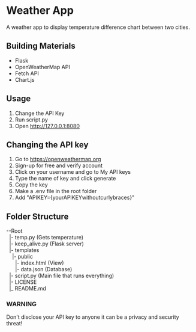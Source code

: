 # Weather App
A weather app to display temperature difference chart between two cities.

## Building Materials
- Flask
- OpenWeatherMap API
- Fetch API
- Chart.js

## Usage
1. Change the API Key
2. Run script.py
3. Open http://127.0.0.1:8080

## Changing the API key
1. Go to https://openweathermap.org
2. Sign-up for free and verify account
3. Click on your username and go to My API keys
4. Type the name of key and click generate
5. Copy the key
6. Make a .env file in the root folder
7. Add "APIKEY={yourAPIKEYwithoutcurlybraces}"

## Folder Structure
--Root<br />
&nbsp; |- temp.py (Gets temperature)<br />
&nbsp; |- keep_alive.py (Flask server)<br />
&nbsp; |- templates<br />
&nbsp; &nbsp;&nbsp;|- public<br />
&nbsp;     &nbsp;&nbsp;&nbsp;&nbsp;|- index.html (View)<br />
&nbsp;     &nbsp;&nbsp;&nbsp;&nbsp;|- data.json (Database)<br />
&nbsp; |- script.py (Main file that runs everything)<br />
&nbsp; |- LICENSE<br />
&nbsp; |_ README.md<br />

### WARNING
Don't disclose your API key to anyone it can be a privacy and security threat!